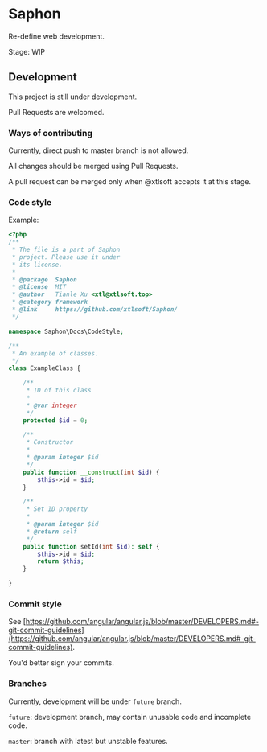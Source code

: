 # Saphon

Re-define web development.

Stage: WIP

## Development

This project is still under development.

Pull Requests are welcomed.

### Ways of contributing

Currently, direct push to master branch is not allowed.

All changes should be merged using Pull Requests.

A pull request can be merged only when @xtlsoft accepts it at this stage.

### Code style

Example:

```php
<?php
/**
 * The file is a part of Saphon
 * project. Please use it under
 * its license.
 *
 * @package  Saphon
 * @license  MIT
 * @author   Tianle Xu <xtl@xtlsoft.top>
 * @category framework
 * @link     https://github.com/xtlsoft/Saphon/
 */

namespace Saphon\Docs\CodeStyle;

/**
 * An example of classes.
 */
class ExampleClass {

    /**
     * ID of this class
     *
     * @var integer
     */
    protected $id = 0;

    /**
     * Constructor
     *
     * @param integer $id
     */
    public function __construct(int $id) {
        $this->id = $id;
    }

    /**
     * Set ID property
     *
     * @param integer $id
     * @return self
     */
    public function setId(int $id): self {
        $this->id = $id;
        return $this;
    }

}
```

### Commit style

See [https://github.com/angular/angular.js/blob/master/DEVELOPERS.md#-git-commit-guidelines](https://github.com/angular/angular.js/blob/master/DEVELOPERS.md#-git-commit-guidelines).

You'd better sign your commits.

### Branches

Currently, development will be under `future` branch.

`future`: development branch, may contain unusable code and incomplete code.

`master`: branch with latest but unstable features.
